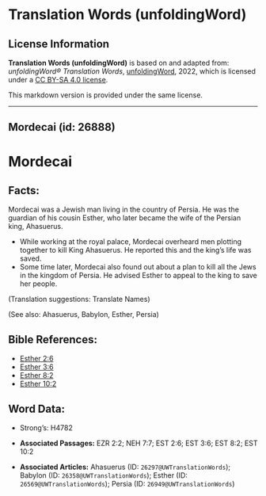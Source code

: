 # Translation Words (unfoldingWord)

## License Information

**Translation Words (unfoldingWord)** is based on and adapted from: _unfoldingWord® Translation Words_, [unfoldingWord](https://unfoldingword.org/utw), 2022, which is licensed under a [CC BY-SA 4.0 license](https://creativecommons.org/licenses/by-sa/4.0/legalcode.en).

This markdown version is provided under the same license.



--------------------------------

## Mordecai (id: 26888)

Mordecai
========

Facts:
------

Mordecai was a Jewish man living in the country of Persia. He was the guardian of his cousin Esther, who later became the wife of the Persian king, Ahasuerus.

* While working at the royal palace, Mordecai overheard men plotting together to kill King Ahasuerus. He reported this and the king’s life was saved.
* Some time later, Mordecai also found out about a plan to kill all the Jews in the kingdom of Persia. He advised Esther to appeal to the king to save her people.

(Translation suggestions: Translate Names)

(See also: Ahasuerus, Babylon, Esther, Persia)

Bible References:
-----------------

* [Esther 2:6](https://ref.ly/Esth2:6)
* [Esther 3:6](https://ref.ly/Esth3:6)
* [Esther 8:2](https://ref.ly/Esth8:2)
* [Esther 10:2](https://ref.ly/Esth10:2)

Word Data:
----------

* Strong’s: H4782

* **Associated Passages:** EZR 2:2; NEH 7:7; EST 2:6; EST 3:6; EST 8:2; EST 10:2
* **Associated Articles:** Ahasuerus (ID: `26297@UWTranslationWords`); Babylon (ID: `26358@UWTranslationWords`); Esther (ID: `26569@UWTranslationWords`); Persia (ID: `26949@UWTranslationWords`)

